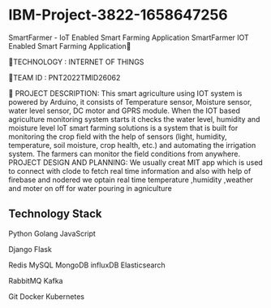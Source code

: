 # IBM-Project-3822-1658647256
SmartFarmer - IoT Enabled Smart Farming Application
SmartFarmer IOT Enabled Smart Farming Application🌴

🚀TECHNOLOGY : INTERNET OF THINGS

🚀TEAM ID : PNT2022TMID26062

🌾 PROJECT DESCRIPTION:
This smart agriculture using IOT system is powered by Arduino, it consists of Temperature sensor, Moisture sensor, water level sensor, DC motor and GPRS module. When the IOT based agriculture monitoring system starts it checks the water level, humidity and moisture level
IoT smart farming solutions is a system that is built for monitoring the crop field with the help of sensors (light, humidity, temperature, soil moisture, crop health, etc.) and automating the irrigation system. The farmers can monitor the field conditions from anywhere.
PROJECT DESIGN AND PLANNING:
We usually creat MIT app which is used to connect with clode to fetch real time information
and also with help of firebase and nodered we optain real time temperature
,humidity ,weather and moter on off for water pouring in agniculture
## Technology Stack
Python Golang JavaScript

Django Flask

Redis MySQL MongoDB influxDB Elasticsearch

RabbitMQ Kafka

Git Docker Kubernetes
